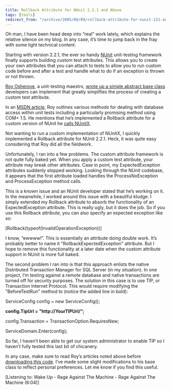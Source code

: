 ```yaml
---
title: Rollback Attribute for NUnit 2.2.1 and Above
tags: [tools]
redirect_from: "/archive/2005/06/09/rollback-attribute-for-nunit-221-and-above.aspx/"
---
```


Oh man, I have been head deep into “real” work lately, which explains
the relative silence on my blog. In any case, it’s time to jump back in
the fray with some light technical content.

Starting with version 2.2.1, the ever so handy
[NUnit](http://www.nunit.org/ "Nunit") unit-testing framework finally
supports building custom test attributes. This allows you to create your
own attributes that you can attach to tests to allow you to run custom
code before and after a test and handle what to do if an exception is
thrown or not thrown.

[Roy Osherove](http://weblogs.asp.net/rosherove/), a unit-testing
maestro, [wrote up a simple abstract base
class](http://weblogs.asp.net/rosherove/articles/ExntendingNunit221.aspx)
developers can implement that greatly simplifies the process of creating
a custom test attribute.

In an [MSDN
article](http://msdn.microsoft.com/msdnmag/issues/05/06/UnitTesting/default.aspx),
Roy outlines various methods for dealing with database access within
unit tests including a particularly promising method using COM+ 1.5. He
mentions that he’s implemented a Rollback attribute for a custom version
of NUnit he [calls
NUnitX](http://weblogs.asp.net/rosherove/archive/2004/07/12/180189.aspx).

Not wanting to run a custom implementation of NUnitX, I quickly
implemented a Rollback attribute for NUnit 2.2.1. Heck, it was quite
easy considering that Roy did all the fieldwork.

Unfortunately, I ran into a few problems. The custom attribute framework
is not quite fully baked yet. When you apply a custom test attribute,
your attribute may break other attributes. Case in point, my
ExpectedException attributes suddenly stopped working. Looking through
the NUnit codebase, it appears that the first attribute loaded handles
the ProcessNoException and ProcessException method calls.

This is a known issue and an NUnit developer stated that he’s working on
it. In the meanwhile, I worked around this issue with a beautiful
kludge. I simply extended my Rollback attribute to absorb the
functionality of an ExpectedException attribute. This is really ugly,
but it does the job. So if you use this Rollback attribute, you can also
specify an expected exception like so:

[Rollback(typeof(InvalidOperationException))]

I know, “ewwww!”. This is essentially an attribute doing double work.
It’s probably better to name it "RollbackExpectedException" attribute.
But I hope to remove this functionality at a later date when the custom
attribute support in NUnit is more full baked.

The second problem I ran into is that this approach enlists the native
Distributed Transaction Manager for SQL Server (in my situation). In one
project, I’m testing against a remote database and native transactions
are turned off for security purposes. The solution in this case is to
use TIP, or Transaction Internet Protocol. This would require modifying
the "BeforeTestRun" method to (notice the added line in bold):

ServiceConfig config = new ServiceConfig();

**config.TipUrl = "http://YourTIPUrl/";**

config.Transaction = TransactionOption.RequiresNew;

ServiceDomain.Enter(config);

So far, I haven’t been able to get our system administrator to enable
TIP so I haven’t fully tested this last bit of chicanery.

In any case, make sure to read Roy’s articles noted above before
[downloading this code](https://haacked.com/code/RollbackAttribute.zip).
I’ve made some slight modifications to his base class to reflect
personal preferences. Let me know if you find this useful.

[Listening to: Wake Up - Rage Against The Machine - Rage Against The
Machine (6:04)]

